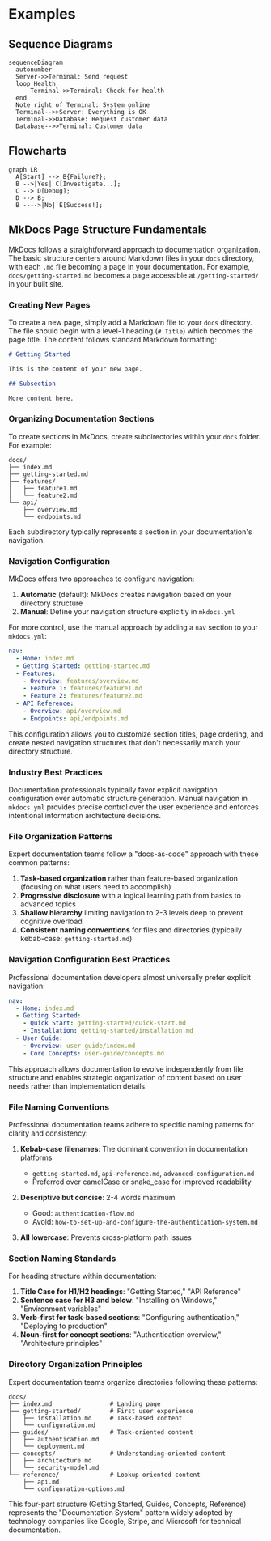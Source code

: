 
# Examples
## Sequence Diagrams

```mermaid
sequenceDiagram
  autonumber
  Server->>Terminal: Send request
  loop Health
      Terminal->>Terminal: Check for health
  end
  Note right of Terminal: System online
  Terminal-->>Server: Everything is OK
  Terminal->>Database: Request customer data
  Database-->>Terminal: Customer data
```


## Flowcharts

```mermaid
graph LR
  A[Start] --> B{Failure?};
  B -->|Yes| C[Investigate...];
  C --> D[Debug];
  D --> B;
  B ---->|No| E[Success!];
```

## MkDocs Page Structure Fundamentals

MkDocs follows a straightforward approach to documentation organization. The basic structure centers around Markdown files in your `docs` directory, with each `.md` file becoming a page in your documentation. For example, `docs/getting-started.md` becomes a page accessible at `/getting-started/` in your built site.

### Creating New Pages

To create a new page, simply add a Markdown file to your `docs` directory. The file should begin with a level-1 heading (`# Title`) which becomes the page title. The content follows standard Markdown formatting:

```markdown
# Getting Started

This is the content of your new page.

## Subsection

More content here.
```

### Organizing Documentation Sections

To create sections in MkDocs, create subdirectories within your `docs` folder. For example:

```
docs/
├── index.md
├── getting-started.md
├── features/
│   ├── feature1.md
│   └── feature2.md
└── api/
    ├── overview.md
    └── endpoints.md
```

Each subdirectory typically represents a section in your documentation's navigation.

### Navigation Configuration

MkDocs offers two approaches to configure navigation:

1. **Automatic** (default): MkDocs creates navigation based on your directory structure
2. **Manual**: Define your navigation structure explicitly in `mkdocs.yml`

For more control, use the manual approach by adding a `nav` section to your `mkdocs.yml`:

```yaml
nav:
  - Home: index.md
  - Getting Started: getting-started.md
  - Features:
    - Overview: features/overview.md
    - Feature 1: features/feature1.md
    - Feature 2: features/feature2.md
  - API Reference:
    - Overview: api/overview.md
    - Endpoints: api/endpoints.md
```

This configuration allows you to customize section titles, page ordering, and create nested navigation structures that don't necessarily match your directory structure.

### Industry Best Practices

Documentation professionals typically favor explicit navigation configuration over automatic structure generation. Manual navigation in `mkdocs.yml` provides precise control over the user experience and enforces intentional information architecture decisions.

### File Organization Patterns

Expert documentation teams follow a "docs-as-code" approach with these common patterns:
1. **Task-based organization** rather than feature-based organization (focusing on what users need to accomplish)
2. **Progressive disclosure** with a logical learning path from basics to advanced topics
3. **Shallow hierarchy** limiting navigation to 2-3 levels deep to prevent cognitive overload
4. **Consistent naming conventions** for files and directories (typically kebab-case: `getting-started.md`)

### Navigation Configuration Best Practices

Professional documentation developers almost universally prefer explicit navigation:

```yaml
nav:
  - Home: index.md
  - Getting Started: 
    - Quick Start: getting-started/quick-start.md
    - Installation: getting-started/installation.md
  - User Guide:
    - Overview: user-guide/index.md
    - Core Concepts: user-guide/concepts.md
```

This approach allows documentation to evolve independently from file structure and enables strategic organization of content based on user needs rather than implementation details.

### File Naming Conventions

Professional documentation teams adhere to specific naming patterns for clarity and consistency:

1. **Kebab-case filenames**: The dominant convention in documentation platforms
   - `getting-started.md`, `api-reference.md`, `advanced-configuration.md`
   - Preferred over camelCase or snake_case for improved readability

2. **Descriptive but concise**: 2-4 words maximum
   - Good: `authentication-flow.md`
   - Avoid: `how-to-set-up-and-configure-the-authentication-system.md`

3. **All lowercase**: Prevents cross-platform path issues

### Section Naming Standards

For heading structure within documentation:

1. **Title Case for H1/H2 headings**: "Getting Started," "API Reference"
2. **Sentence case for H3 and below**: "Installing on Windows," "Environment variables"
3. **Verb-first for task-based sections**: "Configuring authentication," "Deploying to production"
4. **Noun-first for concept sections**: "Authentication overview," "Architecture principles"

### Directory Organization Principles

Expert documentation teams organize directories following these patterns:

```
docs/
├── index.md                # Landing page
├── getting-started/        # First user experience
│   ├── installation.md     # Task-based content
│   └── configuration.md
├── guides/                 # Task-oriented content
│   ├── authentication.md
│   └── deployment.md
├── concepts/               # Understanding-oriented content
│   ├── architecture.md
│   └── security-model.md
└── reference/              # Lookup-oriented content
    ├── api.md
    └── configuration-options.md
```

This four-part structure (Getting Started, Guides, Concepts, Reference) represents the "Documentation System" pattern widely adopted by technology companies like Google, Stripe, and Microsoft for technical documentation.